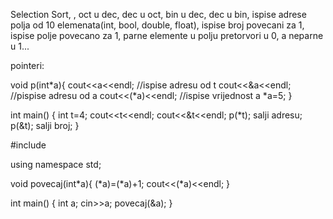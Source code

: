 Selection Sort, , oct u dec, dec u oct, bin u dec, dec u bin, ispise adrese polja od 10 elemenata(int, bool, double, float), ispise broj povecani za 1, ispise polje povecano za 1, parne elemente u polju pretorvori u 0, a neparne u 1... 

pointeri:

void p(int*a){
    cout<<a<<endl;      //ispise adresu od t
    cout<<&a<<endl;     //pispise adresu od a
    cout<<(*a)<<endl;     //ispise vrijednost a
    *a=5;
}

int main()
{
    int t=4;
    cout<<t<<endl;
    cout<<&t<<endl;
    p(*t);  salji adresu;
    p(&t);  salji broj;
}



#include <iostream>

using namespace std;

void povecaj(int*a){
    (*a)=(*a)+1;
    cout<<(*a)<<endl;
}


int main()
{
    int a;
    cin>>a;
    povecaj(&a);
}


